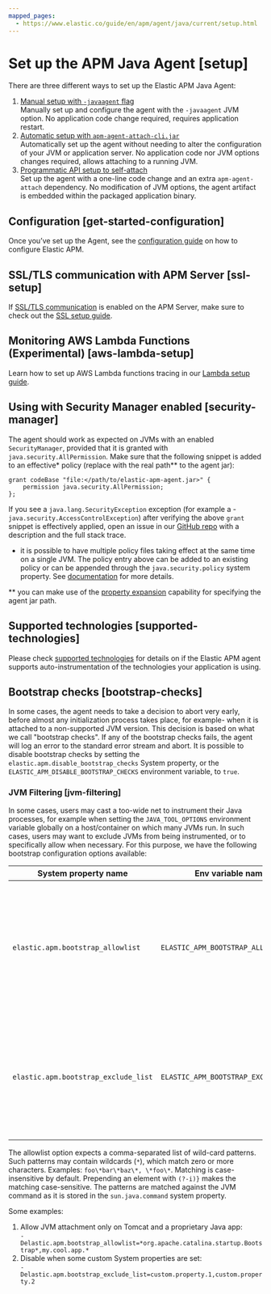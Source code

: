 ```yaml
---
mapped_pages:
  - https://www.elastic.co/guide/en/apm/agent/java/current/setup.html
---
```


# Set up the APM Java Agent [setup]

There are three different ways to set up the Elastic APM Java Agent:

1. [Manual setup with `-javaagent` flag](/reference/setup-javaagent.md)<br> Manually set up and configure the agent with the `-javaagent` JVM option. No application code change required, requires application restart.
2. [Automatic setup with `apm-agent-attach-cli.jar`](/reference/setup-attach-cli.md)<br> Automatically set up the agent without needing to alter the configuration of your JVM or application server. No application code nor JVM options changes required, allows attaching to a running JVM.
3. [Programmatic API setup to self-attach](/reference/setup-attach-api.md)<br> Set up the agent with a one-line code change and an extra `apm-agent-attach` dependency. No modification of JVM options, the agent artifact is embedded within the packaged application binary.


## Configuration [get-started-configuration]

Once you’ve set up the Agent, see the [configuration guide](/reference/configuration.md) on how to configure Elastic APM.


## SSL/TLS communication with APM Server [ssl-setup]

If [SSL/TLS communication](docs-content://solutions/observability/apps/apm-agent-tls-communication.md) is enabled on the APM Server, make sure to check out the [SSL setup guide](/reference/ssl-configuration.md).


## Monitoring AWS Lambda Functions (Experimental) [aws-lambda-setup]

Learn how to set up AWS Lambda functions tracing in our [Lambda setup guide](/reference/aws-lambda.md).


## Using with Security Manager enabled [security-manager]

The agent should work as expected on JVMs with an enabled `SecurityManager`, provided that it is granted with `java.security.AllPermission`. Make sure that the following snippet is added to an effective* policy (replace with the real path** to the agent jar):

```
grant codeBase "file:</path/to/elastic-apm-agent.jar>" {
    permission java.security.AllPermission;
};
```

If you see a `java.lang.SecurityException` exception (for example a - `java.security.AccessControlException`) after verifying the above `grant` snippet is effectively applied, open an issue in our [GitHub repo](https://github.com/elastic/apm-agent-java) with a description and the full stack trace.

* it is possible to have multiple policy files taking effect at the same time on a single JVM. The policy entry above can be added to an existing policy or can be appended through the `java.security.policy` system property. See [documentation](https://docs.oracle.com/javase/8/docs/technotes/guides/security/PolicyFiles.md) for more details.

** you can make use of the [property expansion](https://docs.oracle.com/javase/8/docs/technotes/guides/security/PolicyFiles.md#PropertyExp) capability for specifying the agent jar path.


## Supported technologies [supported-technologies]

Please check [supported technologies](/reference/supported-technologies.md) for details on if the Elastic APM agent supports auto-instrumentation of the technologies your application is using.


## Bootstrap checks [bootstrap-checks]

In some cases, the agent needs to take a decision to abort very early, before almost any initialization process takes place, for example- when it is attached to a non-supported JVM version. This decision is based on what we call "bootstrap checks". If any of the bootstrap checks fails, the agent will log an error to the standard error stream and abort. It is possible to disable bootstrap checks by setting the `elastic.apm.disable_bootstrap_checks` System property, or the `ELASTIC_APM_DISABLE_BOOTSTRAP_CHECKS` environment variable, to `true`.


### JVM Filtering [jvm-filtering]

In some cases, users may cast a too-wide net to instrument their Java processes, for example when setting the `JAVA_TOOL_OPTIONS` environment variable globally on a host/container on which many JVMs run. In such cases, users may want to exclude JVMs from being instrumented, or to specifically allow when necessary. For this purpose, we have the following bootstrap configuration options available:

| System property name | Env variable name | Description |
| --- | --- | --- |
| `elastic.apm.bootstrap_allowlist` | `ELASTIC_APM_BOOTSTRAP_ALLOWLIST` | If set, the agent will be enabled **only** on JVMs of which command matches one of the patterns in the provided list |
| `elastic.apm.bootstrap_exclude_list` | `ELASTIC_APM_BOOTSTRAP_EXCLUDE_LIST` | If set, the agent will be disabled on JVMs that contain a System property with one of the provided names in the list |

The allowlist option expects a comma-separated list of wild-card patterns. Such patterns may contain wildcards (`*`), which match zero or more characters. Examples: `foo\*bar\*baz\*, \*foo\*`. Matching is case-insensitive by default. Prepending an element with `(?-i)}` makes the matching case-sensitive. The patterns are matched against the JVM command as it is stored in the `sun.java.command` system property.

Some examples:

1. Allow JVM attachment only on Tomcat and a proprietary Java app:<br> `-Delastic.apm.bootstrap_allowlist=*org.apache.catalina.startup.Bootstrap*,my.cool.app.*`
2. Disable when some custom System properties are set:<br> `-Delastic.apm.bootstrap_exclude_list=custom.property.1,custom.property.2`






